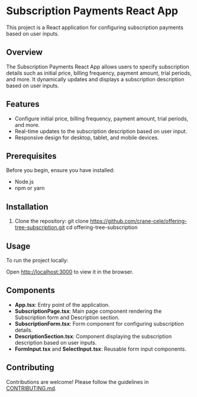 # Subscription Payments React App

This project is a React application for configuring subscription payments based on user inputs.

## Overview

The Subscription Payments React App allows users to specify subscription details such as initial price, billing frequency, payment amount, trial periods, and more. It dynamically updates and displays a subscription description based on user inputs.

## Features

- Configure initial price, billing frequency, payment amount, trial periods, and more.
- Real-time updates to the subscription description based on user input.
- Responsive design for desktop, tablet, and mobile devices.

## Prerequisites

Before you begin, ensure you have installed:
- Node.js
- npm or yarn

## Installation

1. Clone the repository:
git clone <https://github.com/crane-cele/offering-tree-subscription.git>
cd offering-tree-subscription

## Usage

To run the project locally:

Open [http://localhost:3000](http://localhost:3000) to view it in the browser.

## Components

- **App.tsx**: Entry point of the application.
- **SubscriptionPage.tsx**: Main page component rendering the Subscription form and Description section.
- **SubscriptionForm.tsx**: Form component for configuring subscription details.
- **DescriptionSection.tsx**: Component displaying the subscription description based on user inputs.
- **FormInput.tsx** and **SelectInput.tsx**: Reusable form input components.

## Contributing

Contributions are welcome! Please follow the guidelines in [CONTRIBUTING.md](CONTRIBUTING.md).
